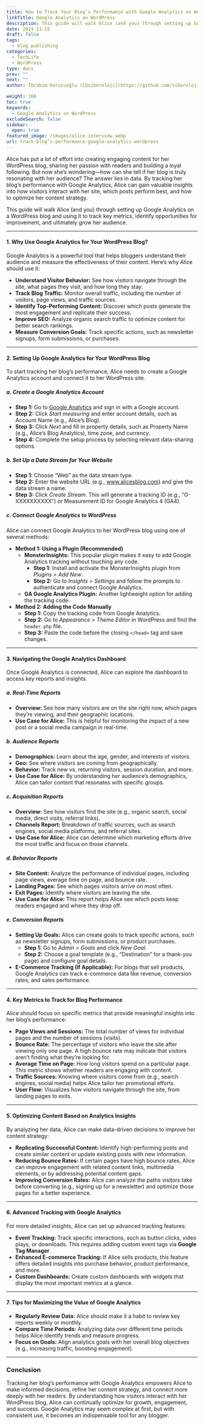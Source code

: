 ```yaml
---
title: How to Track Your Blog’s Performance with Google Analytics on WordPress
linkTitle: Google Analytics on WordPress
description: This guide will walk Alice (and you) through setting up Google Analytics on a WordPress blog and using it to track key metrics, identify opportunities for improvement, and ultimately grow her audience.
date: 2024-11-15
draft: false
tags:
  - blog publishing
categories:
  - TechLife
  - WordPress
type: docs
prev: ""
next: ""
author: İbrahim Korucuoğlu ([@siberoloji](https://github.com/siberoloji))

weight: 160
toc: true
keywords:
  - Google Analytics on WordPress
excludeSearch: false
sidebar:
  open: true
featured_image: /images/alice-interview.webp
url: track-blog’s-performance-google-analytics-wordpress
---
```

Alice has put a lot of effort into creating engaging content for her WordPress blog, sharing her passion with readers and building a loyal following. But now she’s wondering—how can she tell if her blog is truly resonating with her audience? The answer lies in data. By tracking her blog’s performance with Google Analytics, Alice can gain valuable insights into how visitors interact with her site, which posts perform best, and how to optimize her content strategy.

This guide will walk Alice (and you) through setting up Google Analytics on a WordPress blog and using it to track key metrics, identify opportunities for improvement, and ultimately grow her audience.

---

#### **1. Why Use Google Analytics for Your WordPress Blog?**

Google Analytics is a powerful tool that helps bloggers understand their audience and measure the effectiveness of their content. Here’s why Alice should use it:

- **Understand Visitor Behavior:** See how visitors navigate through the site, what pages they visit, and how long they stay.
- **Track Blog Traffic:** Monitor overall traffic, including the number of visitors, page views, and traffic sources.
- **Identify Top-Performing Content:** Discover which posts generate the most engagement and replicate their success.
- **Improve SEO:** Analyze organic search traffic to optimize content for better search rankings.
- **Measure Conversion Goals:** Track specific actions, such as newsletter signups, form submissions, or purchases.

---

#### **2. Setting Up Google Analytics for Your WordPress Blog**

To start tracking her blog’s performance, Alice needs to create a Google Analytics account and connect it to her WordPress site.

##### **a. Create a Google Analytics Account**

- **Step 1:** Go to [Google Analytics](https://analytics.google.com) and sign in with a Google account.
- **Step 2:** Click *Start measuring* and enter account details, such as Account Name (e.g., Alice’s Blog).
- **Step 3:** Click *Next* and fill in property details, such as Property Name (e.g., Alice’s Blog Analytics), time zone, and currency.
- **Step 4:** Complete the setup process by selecting relevant data-sharing options.

##### **b. Set Up a Data Stream for Your Website**

- **Step 1:** Choose “Web” as the data stream type.
- **Step 2:** Enter the website URL (e.g., www.alicesblog.com) and give the data stream a name.
- **Step 3:** Click *Create Stream*. This will generate a tracking ID (e.g., “G-XXXXXXXXXX”) or Measurement ID for Google Analytics 4 (GA4).

##### **c. Connect Google Analytics to WordPress**

Alice can connect Google Analytics to her WordPress blog using one of several methods:

- **Method 1: Using a Plugin (Recommended)**
  - **MonsterInsights:** This popular plugin makes it easy to add Google Analytics tracking without touching any code.
    - **Step 1:** Install and activate the MonsterInsights plugin from *Plugins > Add New*.
    - **Step 2:** Go to *Insights > Settings* and follow the prompts to authenticate and connect Google Analytics.
  - **GA Google Analytics Plugin:** Another lightweight option for adding the tracking code.
- **Method 2: Adding the Code Manually**
  - **Step 1:** Copy the tracking code from Google Analytics.
  - **Step 2:** Go to *Appearance > Theme Editor* in WordPress and find the `header.php` file.
  - **Step 3:** Paste the code before the closing `</head>` tag and save changes.

---

#### **3. Navigating the Google Analytics Dashboard**

Once Google Analytics is connected, Alice can explore the dashboard to access key reports and insights.

##### **a. Real-Time Reports**

- **Overview:** See how many visitors are on the site right now, which pages they’re viewing, and their geographic locations.
- **Use Case for Alice:** This is helpful for monitoring the impact of a new post or a social media campaign in real-time.

##### **b. Audience Reports**

- **Demographics:** Learn about the age, gender, and interests of visitors.
- **Geo:** See where visitors are coming from geographically.
- **Behavior:** Track new vs. returning visitors, session duration, and more.
- **Use Case for Alice:** By understanding her audience’s demographics, Alice can tailor content that resonates with specific groups.

##### **c. Acquisition Reports**

- **Overview:** See how visitors find the site (e.g., organic search, social media, direct visits, referral links).
- **Channels Report:** Breakdown of traffic sources, such as search engines, social media platforms, and referral sites.
- **Use Case for Alice:** Alice can determine which marketing efforts drive the most traffic and focus on those channels.

##### **d. Behavior Reports**

- **Site Content:** Analyze the performance of individual pages, including page views, average time on page, and bounce rate.
- **Landing Pages:** See which pages visitors arrive on most often.
- **Exit Pages:** Identify where visitors are leaving the site.
- **Use Case for Alice:** This report helps Alice see which posts keep readers engaged and where they drop off.

##### **e. Conversion Reports**

- **Setting Up Goals:** Alice can create goals to track specific actions, such as newsletter signups, form submissions, or product purchases.
  - **Step 1:** Go to *Admin > Goals* and click *New Goal*.
  - **Step 2:** Choose a goal template (e.g., “Destination” for a thank-you page) and configure goal details.
- **E-Commerce Tracking (If Applicable):** For blogs that sell products, Google Analytics can track e-commerce data like revenue, conversion rates, and sales performance.

---

#### **4. Key Metrics to Track for Blog Performance**

Alice should focus on specific metrics that provide meaningful insights into her blog’s performance:

- **Page Views and Sessions:** The total number of views for individual pages and the number of sessions (visits).
- **Bounce Rate:** The percentage of visitors who leave the site after viewing only one page. A high bounce rate may indicate that visitors aren’t finding what they’re looking for.
- **Average Time on Page:** How long visitors spend on a particular page. This metric shows whether readers are engaging with content.
- **Traffic Sources:** Knowing where visitors come from (e.g., search engines, social media) helps Alice tailor her promotional efforts.
- **User Flow:** Visualizes how visitors navigate through the site, from landing pages to exits.

---

#### **5. Optimizing Content Based on Analytics Insights**

By analyzing her data, Alice can make data-driven decisions to improve her content strategy:

- **Replicating Successful Content:** Identify high-performing posts and create similar content or update existing posts with new information.
- **Reducing Bounce Rates:** If certain pages have high bounce rates, Alice can improve engagement with related content links, multimedia elements, or by addressing potential content gaps.
- **Improving Conversion Rates:** Alice can analyze the paths visitors take before converting (e.g., signing up for a newsletter) and optimize those pages for a better experience.

---

#### **6. Advanced Tracking with Google Analytics**

For more detailed insights, Alice can set up advanced tracking features:

- **Event Tracking:** Track specific interactions, such as button clicks, video plays, or downloads. This requires adding custom event tags via **Google Tag Manager**.
- **Enhanced E-commerce Tracking:** If Alice sells products, this feature offers detailed insights into purchase behavior, product performance, and more.
- **Custom Dashboards:** Create custom dashboards with widgets that display the most important metrics at a glance.

---

#### **7. Tips for Maximizing the Value of Google Analytics**

- **Regularly Review Data:** Alice should make it a habit to review key reports weekly or monthly.
- **Compare Time Periods:** Analyzing data over different time periods helps Alice identify trends and measure progress.
- **Focus on Goals:** Align analytics goals with her overall blog objectives (e.g., increasing traffic, boosting engagement).

---

### **Conclusion**

Tracking her blog’s performance with Google Analytics empowers Alice to make informed decisions, refine her content strategy, and connect more deeply with her readers. By understanding how visitors interact with her WordPress blog, Alice can continually optimize for growth, engagement, and success. Google Analytics may seem complex at first, but with consistent use, it becomes an indispensable tool for any blogger.
